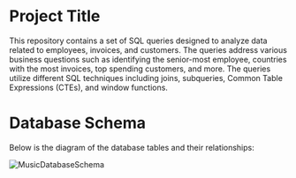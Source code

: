 
# Project Title

This repository contains a set of SQL queries designed to analyze data related to employees, invoices, and customers. The queries address various business questions such as identifying the senior-most employee, countries with the most invoices, top spending customers, and more. The queries utilize different SQL techniques including joins, subqueries, Common Table Expressions (CTEs), and window functions.

# Database Schema

Below is the diagram of the database tables and their relationships:

![MusicDatabaseSchema](https://github.com/user-attachments/assets/9ff51e84-08af-4c4a-894b-45954c398dfc)
